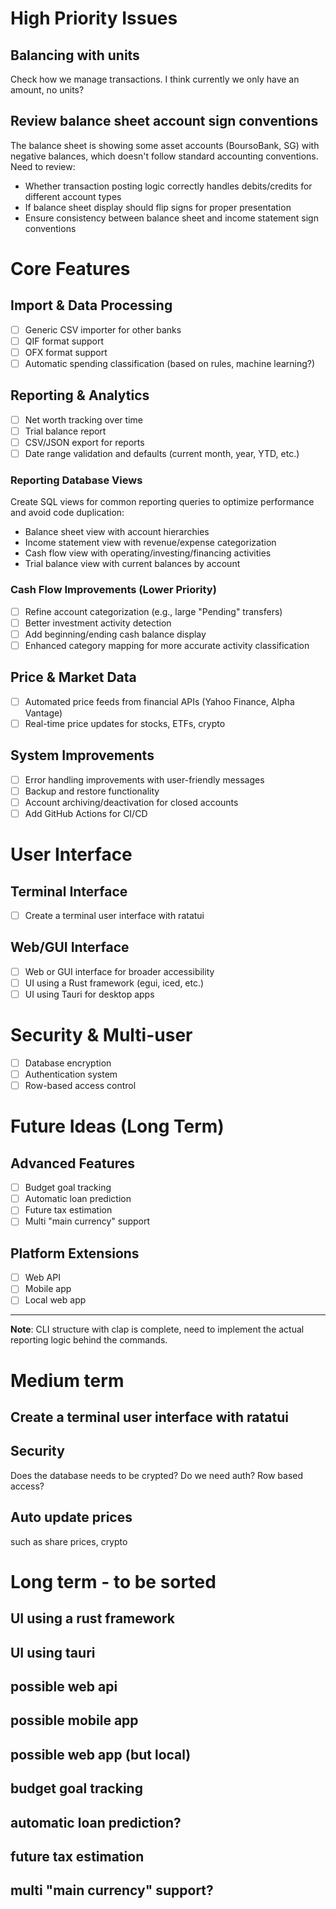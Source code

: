 # High Priority Issues

## Balancing with units
Check how we manage transactions. I think currently we only have an amount, no units?

## Review balance sheet account sign conventions
The balance sheet is showing some asset accounts (BoursoBank, SG) with negative balances, which doesn't follow standard accounting conventions. Need to review:
- Whether transaction posting logic correctly handles debits/credits for different account types
- If balance sheet display should flip signs for proper presentation 
- Ensure consistency between balance sheet and income statement sign conventions

# Core Features

## Import & Data Processing
- [ ] Generic CSV importer for other banks
- [ ] QIF format support
- [ ] OFX format support
- [ ] Automatic spending classification (based on rules, machine learning?)

## Reporting & Analytics
- [ ] Net worth tracking over time
- [ ] Trial balance report
- [ ] CSV/JSON export for reports
- [ ] Date range validation and defaults (current month, year, YTD, etc.)

### Reporting Database Views
Create SQL views for common reporting queries to optimize performance and avoid code duplication:
- Balance sheet view with account hierarchies
- Income statement view with revenue/expense categorization
- Cash flow view with operating/investing/financing activities
- Trial balance view with current balances by account

### Cash Flow Improvements (Lower Priority)
- [ ] Refine account categorization (e.g., large "Pending" transfers)
- [ ] Better investment activity detection
- [ ] Add beginning/ending cash balance display
- [ ] Enhanced category mapping for more accurate activity classification

## Price & Market Data
- [ ] Automated price feeds from financial APIs (Yahoo Finance, Alpha Vantage)
- [ ] Real-time price updates for stocks, ETFs, crypto

## System Improvements
- [ ] Error handling improvements with user-friendly messages
- [ ] Backup and restore functionality
- [ ] Account archiving/deactivation for closed accounts
- [ ] Add GitHub Actions for CI/CD

# User Interface

## Terminal Interface
- [ ] Create a terminal user interface with ratatui

## Web/GUI Interface
- [ ] Web or GUI interface for broader accessibility
- [ ] UI using a Rust framework (egui, iced, etc.)
- [ ] UI using Tauri for desktop apps

# Security & Multi-user
- [ ] Database encryption
- [ ] Authentication system
- [ ] Row-based access control

# Future Ideas (Long Term)

## Advanced Features
- [ ] Budget goal tracking
- [ ] Automatic loan prediction
- [ ] Future tax estimation
- [ ] Multi "main currency" support

## Platform Extensions
- [ ] Web API
- [ ] Mobile app
- [ ] Local web app

---

**Note**: CLI structure with clap is complete, need to implement the actual reporting logic behind the commands.

# Medium term

## Create a terminal user interface with ratatui

## Security

Does the database needs to be crypted? Do we need auth? Row based access?

## Auto update prices

such as share prices, crypto

# Long term - to be sorted

## UI using a rust framework

## UI using tauri

## possible web api

## possible mobile app

## possible web app (but local)

## budget goal tracking

## automatic loan prediction?

## future tax estimation

## multi "main currency" support?

